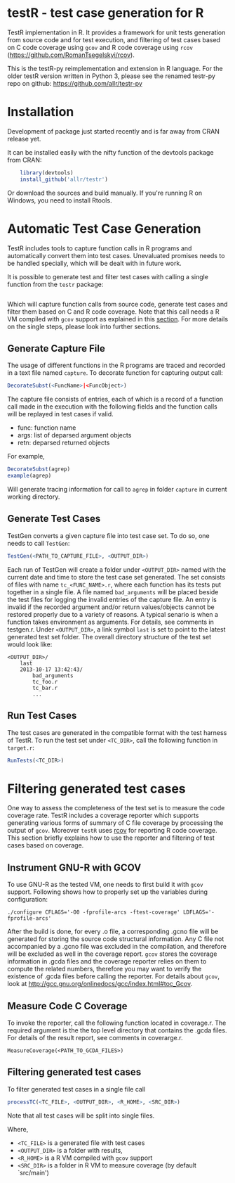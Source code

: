 testR - test case generation for R
=====

TestR implementation in R. It provides a framework for unit tests generation from source code and for test execution, and filtering of test cases based on C code coverage using `gcov` and R code coverage using `rcov` (https://github.com/RomanTsegelskyi/rcov).

This is the testR-py reimplementation and extension in R language. For the older testR version written in Python 3, please see the renamed testr-py repo
on github: https://github.com/allr/testr-py

# Installation
Development of package just started recently and is far away from CRAN release yet.

It can be installed easily with the nifty function of the devtools package from CRAN:

```r
    library(devtools)
    install_github('allr/testr')
```
Or download the sources and build manually. If you're running R on Windows, you need to install Rtools.

Automatic Test Case Generation
==============================

TestR includes tools to capture function calls in R programs and automatically convert them into test cases. 
Unevaluated promises needs to be handled specially, which will be dealt with in future work.

It is possible to generate test and filter test cases with calling a single function from the `testr` package:
```r
```
Which will capture function calls from source code, generate test cases and filter them based on C and R code coverage. Note that this call needs a R VM compiled with `gcov` support as explained in this [section](). For more details on the single steps, please look into further sections.

Generate Capture File
---------------------

The usage of different functions in the R programs are traced and recorded in a text file named `capture`. To decorate function for capturing output call:

```r
DecorateSubst(<FuncName>|<FuncObject>)
```

The capture file consists of entries, each of which is a record of a function call made in the execution with the following fields and the 
function calls will be replayed in test cases if valid.

  - func: function name
  - args: list of deparsed argument objects
  - retn: deparsed returned objects

For example,
```r
DecorateSubst(agrep)
example(agrep)
```

Will generate tracing information for call to `agrep` in folder `capture` in current working directory.

Generate Test Cases
-------------------

TestGen converts a given capture file into test case set. To do so, one needs to call `TestGen`:

```r
TestGen(<PATH_TO_CAPTURE_FILE>, <OUTPUT_DIR>)
```

Each run of TestGen will create a folder under `<OUTPUT_DIR>` named with the current date and time to store the test case set generated.
The set consists of files with name `tc_<FUNC_NAME>.r`, where each function has its tests put together in a single file. A file named 
`bad_arguments` will be placed beside the test files for logging the invalid entries of the capture file. An entry is invalid if the 
recorded argument and/or return values/objects cannot be restored properly due to a variety of reasons. A typical senario is when a 
function takes environment as arguments. For details, see comments in testgen.r. Under `<OUTPUT_DIR>`, a link symbol `last` is set to 
point to the latest generated test set folder. The overall directory structure of the test set would look like:

    <OUTPUT_DIR>/
        last
        2013-10-17 13:42:43/
            bad_arguments
            tc_foo.r
            tc_bar.r
            ...


Run Test Cases
--------------

The test cases are generated in the compatible format with the test harness of TestR. To run the test set under `<TC_DIR>`, call the
following function in `target.r`:

```r
RunTests(<TC_DIR>)
```

Filtering generated test cases
=========================

One way to assess the completeness of the test set is to measure the code coverage rate. TestR includes a coverage reporter which 
supports generating various forms of summary of C file coverage by processing the output of `gcov`. Moreover `testR` uses [rcov](https://github.com/RomanTsegelskyi/rcov) for reporting R code coverage. This section briefly explains
how to use the reporter and filtering of test cases based on coverage.

Instrument GNU-R with GCOV
--------------------------

To use GNU-R as the tested VM, one needs to first build it with `gcov` support. Following shows how to properly set up the variables 
during configuration:

    ./configure CFLAGS='-O0 -fprofile-arcs -ftest-coverage' LDFLAGS='-fprofile-arcs' 

After the build is done, for every .o file, a corresponding .gcno file will be generated for storing the source code structural 
information. Any C file not accompanied by a .gcno file was excluded in the compilation, and therefore will be excluded as well in 
the coverage report. `gcov` stores the coverage information in .gcda files and the coverage reporter relies on them to compute the
related numbers, therefore you may want to verify the existence of .gcda files before calling the reporter. For details about `gcov`, 
look at http://gcc.gnu.org/onlinedocs/gcc/index.html#toc_Gcov.


Measure Code C Coverage
---------------------

To invoke the reporter, call the following function located in coverage.r. The required argument is the the top level directory that
contains the .gcda files. For details of the result report, see comments in coverarge.r.

    MeasureCoverage(<PATH_TO_GCDA_FILES>)

Filtering generated test cases
----------------

To filter generated test cases in a single file call

```r
processTC(<TC_FILE>, <OUTPUT_DIR>, <R_HOME>, <SRC_DIR>)
```

Note that all test cases will be split into single files.

Where,
* `<TC_FILE>` is a generated file with test cases
* `<OUTPUT_DIR>` is a folder with results, 
* `<R_HOME>` is a R VM compiled with `gcov` support
* `<SRC_DIR>` is a folder in R VM to measure coverage (by default `src/main')
